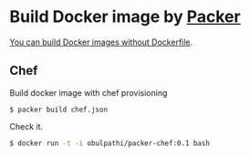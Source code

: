 # Build Docker image by [Packer](http://www.packer.io/)

[You can build Docker images without Dockerfile](http://www.packer.io/docs/builders/docker.html#toc_4).

## Chef

Build docker image with chef provisioning

```
$ packer build chef.json
```

Check it.

```bash
$ docker run -t -i obulpathi/packer-chef:0.1 bash
